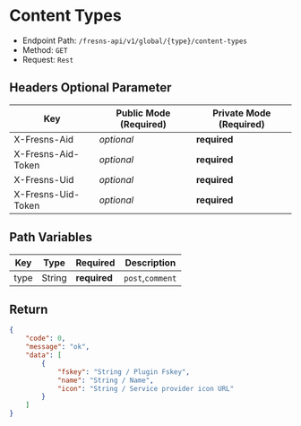 # Content Types

- Endpoint Path: `/fresns-api/v1/global/{type}/content-types`
- Method: `GET`
- Request: `Rest`

## Headers Optional Parameter

| Key | Public Mode (Required) | Private Mode (Required) |
| --- | --- | --- |
| X-Fresns-Aid | *optional* | **required** |
| X-Fresns-Aid-Token | *optional* | **required** |
| X-Fresns-Uid | *optional* | **required** |
| X-Fresns-Uid-Token | *optional* | **required** |

## Path Variables

| Key | Type | Required | Description |
| --- | --- | --- | --- |
| type | String | **required** | `post`,`comment` |

## Return

```json
{
    "code": 0,
    "message": "ok",
    "data": [
        {
            "fskey": "String / Plugin Fskey",
            "name": "String / Name",
            "icon": "String / Service provider icon URL"
        }
    ]
}
```
